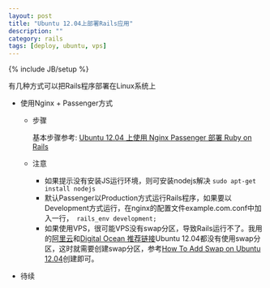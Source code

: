 ```yaml
---
layout: post
title: "Ubuntu 12.04上部署Rails应用"
description: ""
category: rails
tags: [deploy, ubuntu, vps]
---
```

{% include JB/setup %}

有几种方式可以把Rails程序部署在Linux系统上

+ 使用Nginx + Passenger方式

  - 步骤

    基本步骤参考: [Ubuntu 12.04 上使用 Nginx Passenger 部署 Ruby on Rails ](https://github.com/ruby-china/ruby-china/wiki/Ubuntu-12.04-%E4%B8%8A%E4%BD%BF%E7%94%A8-Nginx-Passenger-%E9%83%A8%E7%BD%B2-Ruby-on-Rails )

  - 注意
    - 如果提示没有安装JS运行环境，则可安装nodejs解决 `sudo apt-get install nodejs`
    - 默认Passenger以Production方式运行Rails程序，如果要以Development方式运行，在nginx的配置文件example.com.conf中加入一行，` rails_env development;`
    - 如果使用VPS，很可能VPS没有swap分区，导致Rails运行不了。我用的[阿里云](http://www.aliyun.com/)和[Digital Ocean 推荐链接](https://www.digitalocean.com/?refcode=ed2350733151)Ubuntu 12.04都没有使用swap分区，这时就需要创建swap分区，参考[How To Add Swap on Ubuntu 12.04](https://www.digitalocean.com/community/tutorials/how-to-add-swap-on-ubuntu-12-04)创建即可。

+ 待续


